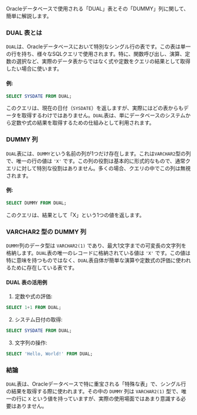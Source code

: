 Oracleデータベースで使用される「DUAL」表とその「DUMMY」列に関して、簡単に解説します。

### DUAL 表とは
`DUAL`は、Oracleデータベースにおいて特別なシングル行の表です。この表は単一の行を持ち、様々なSQLクエリで使用されます。特に、関数呼び出し、演算、定数の選択など、実際のデータ表からではなく式や定数をクエリの結果として取得したい場合に使います。

#### 例:
```sql
SELECT SYSDATE FROM DUAL;
```
このクエリは、現在の日付（`SYSDATE`）を返しますが、実際にはどの表からもデータを取得するわけではありません。`DUAL`表は、単にデータベースのシステムから定数や式の結果を取得するための仕組みとして利用されます。

### DUMMY 列
`DUAL`表には、`DUMMY`という名前の列が1つだけ存在します。これは`VARCHAR2`型の列で、唯一の行の値は `'X'` です。この列の役割は基本的に形式的なもので、通常クエリに対して特別な役割はありません。多くの場合、クエリの中でこの列は無視されます。

#### 例:
```sql
SELECT DUMMY FROM DUAL;
```
このクエリは、結果として「X」という1つの値を返します。

### VARCHAR2 型の DUMMY 列
`DUMMY`列のデータ型は `VARCHAR2(1)` であり、最大1文字までの可変長の文字列を格納します。`DUAL`表の唯一のレコードに格納されている値は `'X'` です。この値は特に意味を持つものではなく、`DUAL`表自体が簡単な演算や定数式の評価に使われるために存在している表です。

#### DUAL 表の活用例
1. 定数や式の評価:
```sql
SELECT 1+1 FROM DUAL;
```

2. システム日付の取得:
```sql
SELECT SYSDATE FROM DUAL;
```

3. 文字列の操作:
```sql
SELECT 'Hello, World!' FROM DUAL;
```

### 結論
`DUAL`表は、Oracleデータベースで特に重宝される「特殊な表」で、シングル行の結果を取得する際に使われます。その中の `DUMMY` 列は `VARCHAR2(1)` 型で、唯一の行に `X` という値を持っていますが、実際の使用場面ではあまり意識する必要はありません。
